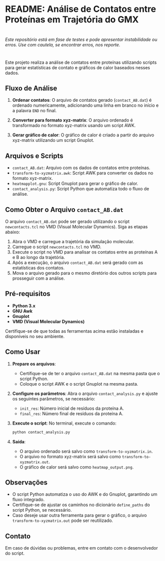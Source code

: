 # README: Análise de Contatos entre Proteínas em Trajetória do GMX 

<h1></h1>

<i> Este repositório está em fase de testes e pode apresentar instabilidade ou erros. Use com cautela, se encontrar erros, nos reporte. </i> <br>

<h1></h1>

Este projeto realiza a análise de contatos entre proteínas utilizando scripts para gerar estatísticas de contato e gráficos de calor baseados nesses dados.

## Fluxo de Análise

1. **Ordenar contatos**:
   O arquivo de contatos gerado (`contact_AB.dat`) é ordenado numericamente, adicionando uma linha em branco no início e a palavra `END` no final.

2. **Converter para formato xyz-matrix**:
   O arquivo ordenado é transformado no formato xyz-matrix usando um script AWK.

3. **Gerar gráfico de calor**:
   O gráfico de calor é criado a partir do arquivo xyz-matrix utilizando um script Gnuplot.

## Arquivos e Scripts

- `contact_AB.dat`: Arquivo com os dados de contatos entre proteínas.
- `transform-to-xyzmatrix.awk`: Script AWK para converter os dados no formato xyz-matrix.
- `heatmapplot.gnu`: Script Gnuplot para gerar o gráfico de calor.
- `contact_analysis.py`: Script Python que automatiza todo o fluxo de análise.

## Como Obter o Arquivo `contact_AB.dat`

O arquivo `contact_AB.dat` pode ser gerado utilizando o script `newcontacts.tcl` no VMD (Visual Molecular Dynamics). Siga as etapas abaixo:

1. Abra o VMD e carregue a trajetória da simulação molecular.
2. Carregue o script `newcontacts.tcl` no VMD.
3. Execute o script no VMD para analisar os contatos entre as proteínas A e B ao longo da trajetória.
4. Após a execução, o arquivo `contact_AB.dat` será gerado com as estatísticas dos contatos.
5. Mova o arquivo gerado para o mesmo diretório dos outros scripts para prosseguir com a análise.

## Pré-requisitos

- **Python 3.x**
- **GNU Awk**
- **Gnuplot**
- **VMD (Visual Molecular Dynamics)**

Certifique-se de que todas as ferramentas acima estão instaladas e disponíveis no seu ambiente.

## Como Usar

1. **Prepare os arquivos**:
   - Certifique-se de ter o arquivo `contact_AB.dat` na mesma pasta que o script Python.
   - Coloque o script AWK e o script Gnuplot na mesma pasta.

2. **Configure os parâmetros**:
   Abra o arquivo `contact_analysis.py` e ajuste os seguintes parâmetros, se necessário:
   - `init_res`: Número inicial de resíduos da proteína A.
   - `final_res`: Número final de resíduos da proteína A.

3. **Execute o script**:
   No terminal, execute o comando:
   ```bash
   python contact_analysis.py
   ```

4. **Saída**:
   - O arquivo ordenado será salvo como `transform-to-xyzmatrix.in`.
   - O arquivo no formato xyz-matrix será salvo como `transform-to-xyzmatrix.out`.
   - O gráfico de calor será salvo como `heatmap_output.png`.

## Observações

- O script Python automatiza o uso do AWK e do Gnuplot, garantindo um fluxo integrado.
- Certifique-se de ajustar os caminhos no dicionário `define_paths` do script Python, se necessário.
- Caso deseje usar outra ferramenta para gerar o gráfico, o arquivo `transform-to-xyzmatrix.out` pode ser reutilizado.

## Contato
Em caso de dúvidas ou problemas, entre em contato com o desenvolvedor do script.

